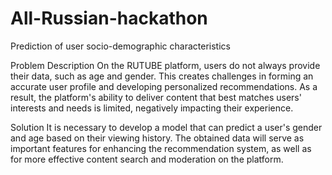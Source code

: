 # All-Russian-hackathon
Prediction of user socio-demographic characteristics

Problem Description
On the RUTUBE platform, users do not always provide their data, such as age and gender. This creates challenges in forming an accurate user profile and developing personalized recommendations. As a result, the platform's ability to deliver content that best matches users' interests and needs is limited, negatively impacting their experience.

Solution
It is necessary to develop a model that can predict a user's gender and age based on their viewing history. The obtained data will serve as important features for enhancing the recommendation system, as well as for more effective content search and moderation on the platform.

